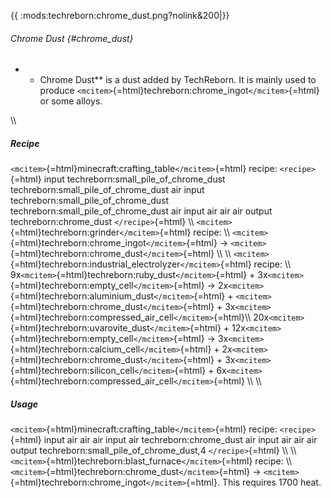 {{ :mods:techreborn:chrome_dust.png?nolink&200\|}}

###### Chrome Dust {#chrome_dust}

-   -   Chrome Dust\*\* is a dust added by TechReborn. It is mainly used
        to produce
        `<mcitem>`{=html}techreborn:chrome_ingot`</mcitem>`{=html} or
        some alloys.

\\\\

##### Recipe

`<mcitem>`{=html}minecraft:crafting_table`</mcitem>`{=html} recipe:
`<recipe>`{=html} input techreborn:small_pile_of_chrome_dust
techreborn:small_pile_of_chrome_dust air input
techreborn:small_pile_of_chrome_dust
techreborn:small_pile_of_chrome_dust air input air air air output
techreborn:chrome_dust `</recipe>`{=html} \\\\
`<mcitem>`{=html}techreborn:grinder`</mcitem>`{=html} recipe: \\\\
`<mcitem>`{=html}techreborn:chrome_ingot`</mcitem>`{=html} -\>
`<mcitem>`{=html}techreborn:chrome_dust`</mcitem>`{=html} \\\\ \\\\
`<mcitem>`{=html}techreborn:industrial_electrolyzer`</mcitem>`{=html}
recipe: \\\\ 9x`<mcitem>`{=html}techreborn:ruby_dust`</mcitem>`{=html} +
3x`<mcitem>`{=html}techreborn:empty_cell`</mcitem>`{=html} -\>
2x`<mcitem>`{=html}techreborn:aluminium_dust`</mcitem>`{=html} +
`<mcitem>`{=html}techreborn:chrome_dust`</mcitem>`{=html} +
3x`<mcitem>`{=html}techreborn:compressed_air_cell`</mcitem>`{=html}\\\\
20x`<mcitem>`{=html}techreborn:uvarovite_dust`</mcitem>`{=html} +
12x`<mcitem>`{=html}techreborn:empty_cell`</mcitem>`{=html} -\>
3x`<mcitem>`{=html}techreborn:calcium_cell`</mcitem>`{=html} +
2x`<mcitem>`{=html}techreborn:chrome_dust`</mcitem>`{=html} +
3x`<mcitem>`{=html}techreborn:silicon_cell`</mcitem>`{=html} +
6x`<mcitem>`{=html}techreborn:compressed_air_cell`</mcitem>`{=html} \\\\
\\\\

##### Usage

`<mcitem>`{=html}minecraft:crafting_table`</mcitem>`{=html} recipe:
`<recipe>`{=html} input air air air input air techreborn:chrome_dust air
input air air air output techreborn:small_pile_of_chrome_dust,4
`</recipe>`{=html} \\\\ \\\\
`<mcitem>`{=html}techreborn:blast_furnace`</mcitem>`{=html} recipe: \\\\
`<mcitem>`{=html}techreborn:chrome_dust`</mcitem>`{=html} -\>
`<mcitem>`{=html}techreborn:chrome_ingot`</mcitem>`{=html}. This
requires 1700 heat.
